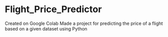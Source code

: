 # Flight_Price_Predictor
Created on Google Colab
Made a project for predicting the price of a flight based on a given dataset using Python
